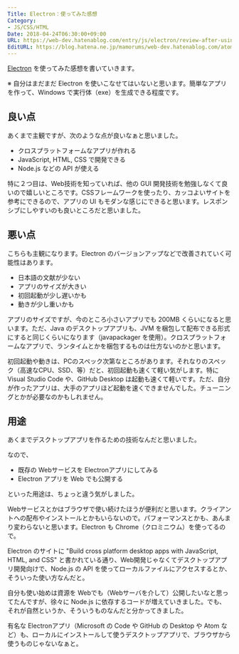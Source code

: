 ```yaml
---
Title: Electron：使ってみた感想
Category:
- JS/CSS/HTML
Date: 2018-04-24T06:30:00+09:00
URL: https://web-dev.hatenablog.com/entry/js/electron/review-after-using
EditURL: https://blog.hatena.ne.jp/mamorums/web-dev.hatenablog.com/atom/entry/17391345971635844053
---
```


[Electron](https://electronjs.org/) を使ってみた感想を書いていきます。

※ 自分はまだまだ Electron を使いこなせてはいないと思います。簡単なアプリを作って、Windows で実行体（exe）を生成できる程度です。


## 良い点
あくまで主観ですが、次のような点が良いなぁと思いました。

- クロスプラットフォームなアプリが作れる
- JavaScript, HTML, CSS で開発できる
- Node.js などの API が使える

特に２つ目は、Web技術を知っていれば、他の GUI 開発技術を勉強しなくて良いので嬉しいところです。CSSフレームワークを使ったり、カッコよいサイトを参考にできるので、アプリの UI もモダンな感じにできると思います。レスポンシブにしやすいのも良いところだと思いました。


## 悪い点
こちらも主観になります。Electron のバージョンアップなどで改善されていく可能性はあります。

- 日本語の文献が少ない
- アプリのサイズが大きい
- 初回起動が少し遅いかも
- 動きが少し重いかも

アプリのサイズですが、今のところ小さいアプリでも 200MB くらいになると思います。ただ、Java のデスクトップアプリも、JVM を梱包して配布できる形式にすると同じくらいになります（javapackager を使用）。クロスプラットフォームなアプリで、ランタイムとかを梱包するものは仕方ないのかと思います。

初回起動や動きは、PCのスペック次第なところがあります。それなりのスペック（高速なCPU、SSD、等）だと、初回起動も速くて軽い気がします。特に Visual Studio Code や、GitHub Desktop は起動も速くて軽いです。ただ、自分が作ったアプリは、大手のアプリほど起動を速くできませんでした。チューニングとかが必要なのかもしれません。


## 用途
あくまでデスクトップアプリを作るための技術なんだと思いました。

なので、

- 既存の Webサービスを Electronアプリにしてみる
- Electron アプリを Web でも公開する

といった用途は、ちょっと違う気がしました。

Webサービスとかはブラウザで使い続けたほうが便利だと思います。クライアントへの配布やインストールとかもいらないので。パフォーマンスとかも、あんまり変わらないと思います。Electron も Chrome（クロミニウム）を使ってるので。

Electron のサイトに "Build cross platform desktop apps with JavaScript, HTML, and CSS" と書かれている通り、Web開発じゃなくてデスクトップアプリ開発向けで、Node.js の API を使ってローカルファイルにアクセスするとか、そういった使い方なんだと。

自分も使い始めは資源を Webでも（Webサーバを介して）公開したいなと思ってたんですが、徐々に Node.js に依存するコードが増えていきました。でも、それが自然というか、そういうものなんだと分かってきました。

有名な Electronアプリ（Microsoft の Code や GitHub の Desktop や Atom など）も、ローカルにインストールして使うデスクトップアプリで、ブラウザから使うものじゃないなぁと。
